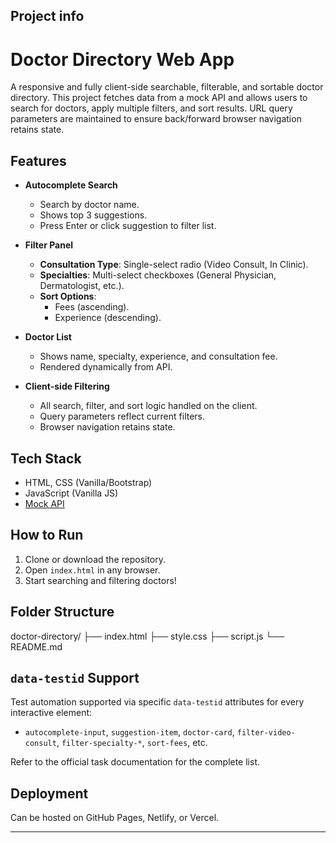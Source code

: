 
## Project info

# Doctor Directory Web App

A responsive and fully client-side searchable, filterable, and sortable doctor directory. This project fetches data from a mock API and allows users to search for doctors, apply multiple filters, and sort results. URL query parameters are maintained to ensure back/forward browser navigation retains state.

## Features

- **Autocomplete Search**
  - Search by doctor name.
  - Shows top 3 suggestions.
  - Press Enter or click suggestion to filter list.

- **Filter Panel**
  - **Consultation Type**: Single-select radio (Video Consult, In Clinic).
  - **Specialties**: Multi-select checkboxes (General Physician, Dermatologist, etc.).
  - **Sort Options**: 
    - Fees (ascending).
    - Experience (descending).
    
- **Doctor List**
  - Shows name, specialty, experience, and consultation fee.
  - Rendered dynamically from API.
  
- **Client-side Filtering**
  - All search, filter, and sort logic handled on the client.
  - Query parameters reflect current filters.
  - Browser navigation retains state.

## Tech Stack

- HTML, CSS (Vanilla/Bootstrap)
- JavaScript (Vanilla JS)
- [Mock API](https://srijandubey.github.io/campus-api-mock/SRM-C1-25.json)

## How to Run

1. Clone or download the repository.
2. Open `index.html` in any browser.
3. Start searching and filtering doctors!

## Folder Structure

doctor-directory/
├── index.html
├── style.css
├── script.js
└── README.md

## `data-testid` Support

Test automation supported via specific `data-testid` attributes for every interactive element:
- `autocomplete-input`, `suggestion-item`, `doctor-card`, `filter-video-consult`, `filter-specialty-*`, `sort-fees`, etc.

Refer to the official task documentation for the complete list.


## Deployment

Can be hosted on GitHub Pages, Netlify, or Vercel.

---
